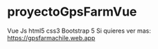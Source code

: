 # proyectoGpsFarmVue
Vue Js html5 css3 Bootstrap 5
Si quieres ver mas: https://gpsfarmachile.web.app 
